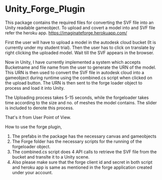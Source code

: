 # Unity_Forge_Plugin

This package contains the required files for converting the SVF file into an Unity readable gameobject.
To upload and covert a model into and SVF file refer the heroku app. https://imaginateforge.herokuapp.com/

First the user will have to upload a model in the autodesk cloud bucket (It is currently under my student trial). 
Then the user has to click on translate by right clicking the uploaded model. Wait till the SVF appears in the browser.

  Now in Unity, I have currently implemented a system which accepts Bucketname and file name from the user to generate the URN of the model. This URN is then used to convert the SVF file in autodesk cloud into a gameobject during runtime using the combined.cs script when clicked on the upload button. The URN is then sent to the forge loader object to process and load it into Unity.

  The Uploading process takes 5-15 seconds, while the forgeloader takes time according to the size and no. of meshes the model contains. The slider is included to denote this process.
  
  That's it from User Point of View.
  
How to use the forge plugin,

1. The prefabs in the package has the necessary canvas and gameobjects
2. The Forge folder has the necessary scripts for the running of the forgeloader object.
3. The combined.cs script does 4 API calls to retrieve the SVF file from the bucket and translte it to a Unity scene. 
4. Also please make sure that the forge client id and secret in both script and heroku app is same as mentioned in the forge application created under your account.
